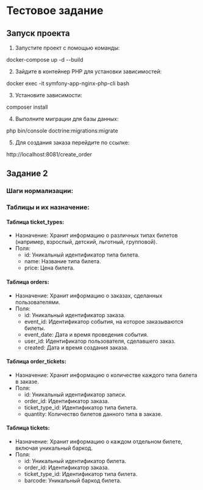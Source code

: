 # Тестовое задание

## Запуск проекта

1. Запустите проект с помощью команды:

docker-compose up -d --build


2. Зайдите в контейнер PHP для установки зависимостей:

docker exec -it symfony-app-nginx-php-cli bash


3. Установите зависимости:

composer install


4. Выполните миграции для базы данных:

php bin/console doctrine:migrations:migrate


5. Для создания заказа перейдите по ссылке:

http://localhost:8081/create_order

## Задание 2

### Шаги нормализации:

### Таблицы и их назначение:

#### Таблица ticket_types:

- Назначение: Хранит информацию о различных типах билетов (например, взрослый, детский, льготный, групповой).
- Поля:
    - id: Уникальный идентификатор типа билета.
    - name: Название типа билета.
    - price: Цена билета.

#### Таблица orders:

- Назначение: Хранит информацию о заказах, сделанных пользователями.
- Поля:
    - id: Уникальный идентификатор заказа.
    - event_id: Идентификатор события, на которое заказываются билеты.
    - event_date: Дата и время проведения события.
    - user_id: Идентификатор пользователя, сделавшего заказ.
    - created: Дата и время создания заказа.

#### Таблица order_tickets:

- Назначение: Хранит информацию о количестве каждого типа билета в заказе.
- Поля:
    - id: Уникальный идентификатор записи.
    - order_id: Идентификатор заказа.
    - ticket_type_id: Идентификатор типа билета.
    - quantity: Количество билетов данного типа в заказе.

#### Таблица tickets:

- Назначение: Хранит информацию о каждом отдельном билете, включая уникальный баркод.
- Поля:
    - id: Уникальный идентификатор билета.
    - order_id: Идентификатор заказа.
    - ticket_type_id: Идентификатор типа билета.
    - barcode: Уникальный баркод билета.